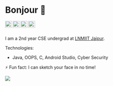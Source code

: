 # Bonjour 🤠

<a href="https://www.linkedin.com/in/iamvs2002/">
  <img align="left" alt="Akshay Saini - LinkedIn" width="22px" src="https://cdn.jsdelivr.net/npm/simple-icons@v3/icons/linkedin.svg"/>
</a>
<a href="https://instagram.com/iamvs2002">
  <img align="left" alt="Vaibhav Singhal - Instagram" width="22px" src="https://cdn.jsdelivr.net/npm/simple-icons@v3/icons/instagram.svg"/>
</a>
<a href="https://www.facebook.com/iamvs2002/">
  <img align="left" alt="Vaibhav Singhal - Facebook" width="22px" src="https://cdn.jsdelivr.net/npm/simple-icons@v3/icons/facebook.svg"/>
</a>
<a href="https://twitter.com/iamvs2002">
  <img align="left" alt="Vaibhav Singhal - Twitter" width="22px" src="https://cdn.jsdelivr.net/npm/simple-icons@3.12.4/icons/twitter.svg"/>
</a>

<br />
<br />

I am a 2nd year CSE undergrad at [LNMIIT Jaipur](https://www.lnmiit.ac.in/). 

Technologies: 
- Java, OOPS, C, Android Studio, Cyber Security

⚡ Fun fact: I can sketch your face in no time!

<img src="https://github-readme-stats.vercel.app/api?username=iamvs-2002&&show_icons=true&title_color=ffffff&icon_color=bb2acf&text_color=daf7dc&bg_color=151515">
